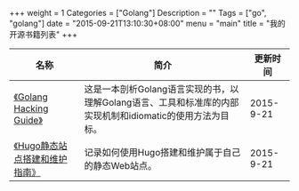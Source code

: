 +++
weight = 1
Categories = ["Golang"]
Description = ""
Tags = ["go", "golang"]
date = "2015-09-21T13:10:30+08:00"
menu = "main"
title = "我的开源书籍列表"
+++

名称 | 简介 | 更新时间
------------- | ------------- | -------------
[《Golang Hacking Guide》](http://book.tonybai.com/ghg) | 这是一本剖析Golang语言实现的书，以理解Golang语言、工具和标准库的内部实现机制和idiomatic的使用方法为目标。| 2015-9-21
[《Hugo静态站点搭建和维护指南》](http://book.tonybai.com/hugo) | 记录如何使用Hugo搭建和维护属于自己的静态Web站点。 | 2015-9-21
